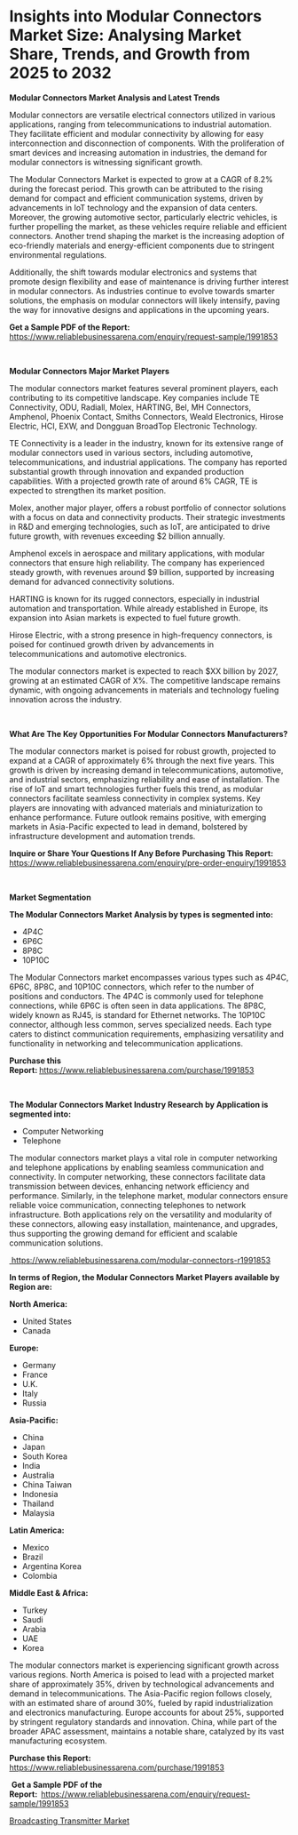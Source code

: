 <p><h1>Insights into Modular Connectors Market Size: Analysing Market Share, Trends, and Growth from 2025 to 2032</h1></p><p><strong>Modular Connectors Market Analysis and Latest Trends</strong></p>
<p><p>Modular connectors are versatile electrical connectors utilized in various applications, ranging from telecommunications to industrial automation. They facilitate efficient and modular connectivity by allowing for easy interconnection and disconnection of components. With the proliferation of smart devices and increasing automation in industries, the demand for modular connectors is witnessing significant growth.</p><p>The Modular Connectors Market is expected to grow at a CAGR of 8.2% during the forecast period. This growth can be attributed to the rising demand for compact and efficient communication systems, driven by advancements in IoT technology and the expansion of data centers. Moreover, the growing automotive sector, particularly electric vehicles, is further propelling the market, as these vehicles require reliable and efficient connectors. Another trend shaping the market is the increasing adoption of eco-friendly materials and energy-efficient components due to stringent environmental regulations.</p><p>Additionally, the shift towards modular electronics and systems that promote design flexibility and ease of maintenance is driving further interest in modular connectors. As industries continue to evolve towards smarter solutions, the emphasis on modular connectors will likely intensify, paving the way for innovative designs and applications in the upcoming years.</p></p>
<p><strong>Get a Sample PDF of the Report:&nbsp;</strong> <a href="https://www.reliablebusinessarena.com/enquiry/request-sample/1991853?utm_campaign=3294&utm_medium=2&utm_source=Github&utm_content=ia&utm_term=06042025&utm_id=modular-connectors">https://www.reliablebusinessarena.com/enquiry/request-sample/1991853</a></p>
<p>&nbsp;</p>
<p><strong>Modular Connectors Major Market Players</strong></p>
<p><p>The modular connectors market features several prominent players, each contributing to its competitive landscape. Key companies include TE Connectivity, ODU, Radiall, Molex, HARTING, Bel, MH Connectors, Amphenol, Phoenix Contact, Smiths Connectors, Weald Electronics, Hirose Electric, HCI, EXW, and Dongguan BroadTop Electronic Technology.</p><p>TE Connectivity is a leader in the industry, known for its extensive range of modular connectors used in various sectors, including automotive, telecommunications, and industrial applications. The company has reported substantial growth through innovation and expanded production capabilities. With a projected growth rate of around 6% CAGR, TE is expected to strengthen its market position.</p><p>Molex, another major player, offers a robust portfolio of connector solutions with a focus on data and connectivity products. Their strategic investments in R&D and emerging technologies, such as IoT, are anticipated to drive future growth, with revenues exceeding $2 billion annually.</p><p>Amphenol excels in aerospace and military applications, with modular connectors that ensure high reliability. The company has experienced steady growth, with revenues around $9 billion, supported by increasing demand for advanced connectivity solutions.</p><p>HARTING is known for its rugged connectors, especially in industrial automation and transportation. While already established in Europe, its expansion into Asian markets is expected to fuel future growth.</p><p>Hirose Electric, with a strong presence in high-frequency connectors, is poised for continued growth driven by advancements in telecommunications and automotive electronics.</p><p>The modular connectors market is expected to reach $XX billion by 2027, growing at an estimated CAGR of X%. The competitive landscape remains dynamic, with ongoing advancements in materials and technology fueling innovation across the industry.</p></p>
<p>&nbsp;</p>
<p><strong>What Are The Key Opportunities For Modular Connectors Manufacturers?</strong></p>
<p><p>The modular connectors market is poised for robust growth, projected to expand at a CAGR of approximately 6% through the next five years. This growth is driven by increasing demand in telecommunications, automotive, and industrial sectors, emphasizing reliability and ease of installation. The rise of IoT and smart technologies further fuels this trend, as modular connectors facilitate seamless connectivity in complex systems. Key players are innovating with advanced materials and miniaturization to enhance performance. Future outlook remains positive, with emerging markets in Asia-Pacific expected to lead in demand, bolstered by infrastructure development and automation trends.</p></p>
<p><strong>Inquire or Share Your Questions If Any Before Purchasing This Report:</strong> <a href="https://www.reliablebusinessarena.com/enquiry/pre-order-enquiry/1991853?utm_campaign=3294&utm_medium=2&utm_source=Github&utm_content=ia&utm_term=06042025&utm_id=modular-connectors">https://www.reliablebusinessarena.com/enquiry/pre-order-enquiry/1991853</a></p>
<p>&nbsp;</p>
<p><strong>Market Segmentation</strong></p>
<p><strong>The Modular Connectors Market Analysis by types is segmented into:</strong></p>
<p><ul><li>4P4C</li><li>6P6C</li><li>8P8C</li><li>10P10C</li></ul></p>
<p><p>The Modular Connectors market encompasses various types such as 4P4C, 6P6C, 8P8C, and 10P10C connectors, which refer to the number of positions and conductors. The 4P4C is commonly used for telephone connections, while 6P6C is often seen in data applications. The 8P8C, widely known as RJ45, is standard for Ethernet networks. The 10P10C connector, although less common, serves specialized needs. Each type caters to distinct communication requirements, emphasizing versatility and functionality in networking and telecommunication applications.</p></p>
<p><strong>Purchase this Report:&nbsp;</strong><a href="https://www.reliablebusinessarena.com/purchase/1991853?utm_campaign=3294&utm_medium=2&utm_source=Github&utm_content=ia&utm_term=06042025&utm_id=modular-connectors">https://www.reliablebusinessarena.com/purchase/1991853</a></p>
<p>&nbsp;</p>
<p><strong>The Modular Connectors Market Industry Research by Application is segmented into:</strong></p>
<p><ul><li>Computer Networking</li><li>Telephone</li></ul></p>
<p><p>The modular connectors market plays a vital role in computer networking and telephone applications by enabling seamless communication and connectivity. In computer networking, these connectors facilitate data transmission between devices, enhancing network efficiency and performance. Similarly, in the telephone market, modular connectors ensure reliable voice communication, connecting telephones to network infrastructure. Both applications rely on the versatility and modularity of these connectors, allowing easy installation, maintenance, and upgrades, thus supporting the growing demand for efficient and scalable communication solutions.</p></p>
<p><a href="https://www.reliablebusinessarena.com/modular-connectors-r1991853?utm_campaign=3294&utm_medium=2&utm_source=Github&utm_content=ia&utm_term=06042025&utm_id=modular-connectors">&nbsp;https://www.reliablebusinessarena.com/modular-connectors-r1991853</a></p>
<p><strong>In terms of Region, the Modular Connectors Market Players available by Region are:</strong></p>
<p>
    <p> <strong> North America: </strong>
        <ul>
            <li>United States</li>
            <li>Canada</li>
        </ul>
        </p> 
    <p> <strong> Europe: </strong>
        <ul>
            <li>Germany</li>
            <li>France</li>
            <li>U.K.</li>
            <li>Italy</li>
            <li>Russia</li>
        </ul>
        </p> 
    <p> <strong> Asia-Pacific: </strong>
        <ul>
            <li>China</li>
            <li>Japan</li>
            <li>South Korea</li>
            <li>India</li>
            <li>Australia</li>
            <li>China Taiwan</li>
            <li>Indonesia</li>
            <li>Thailand</li>
            <li>Malaysia</li>
        </ul>
        </p> 
    <p> <strong> Latin America: </strong>
        <ul>
            <li>Mexico</li>
            <li>Brazil</li>
            <li>Argentina Korea</li>
            <li>Colombia</li>
        </ul>
        </p> 
    <p> <strong> Middle East & Africa: </strong>
        <ul>
            <li>Turkey</li>
            <li>Saudi</li>
            <li>Arabia</li>
            <li>UAE</li>
            <li>Korea</li>
        </ul>
    </p>
    </p>
<p><p>The modular connectors market is experiencing significant growth across various regions. North America is poised to lead with a projected market share of approximately 35%, driven by technological advancements and demand in telecommunications. The Asia-Pacific region follows closely, with an estimated share of around 30%, fueled by rapid industrialization and electronics manufacturing. Europe accounts for about 25%, supported by stringent regulatory standards and innovation. China, while part of the broader APAC assessment, maintains a notable share, catalyzed by its vast manufacturing ecosystem.</p></p>
<p><strong>Purchase this Report: </strong><a href="https://www.reliablebusinessarena.com/purchase/1991853?utm_campaign=3294&utm_medium=2&utm_source=Github&utm_content=ia&utm_term=06042025&utm_id=modular-connectors">https://www.reliablebusinessarena.com/purchase/1991853</a></p>
<p>&nbsp;<strong>Get a Sample PDF of the Report:&nbsp;&nbsp;</strong><a href="https://www.reliablebusinessarena.com/enquiry/request-sample/1991853?utm_campaign=3294&utm_medium=2&utm_source=Github&utm_content=ia&utm_term=06042025&utm_id=modular-connectors">https://www.reliablebusinessarena.com/enquiry/request-sample/1991853</a></p>
<p><strong></strong></p>
<p><p><a href="https://github.com/usraceby/Market-Research-Report-List-1/blob/main/broadcasting-transmitter-market.md?utm_campaign=3294&utm_medium=2&utm_source=Github&utm_content=ia&utm_term=06042025&utm_id=modular-connectors">Broadcasting Transmitter Market</a></p></p>